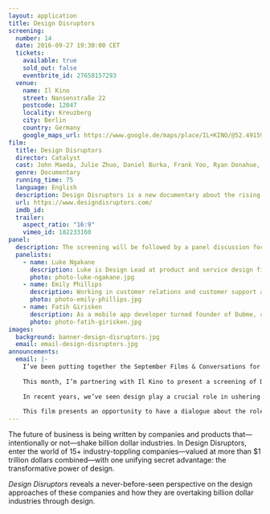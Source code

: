 ```yaml
---
layout: application
title: Design Disruptors
screening:
  number: 14
  date: 2016-09-27 19:30:00 CET
  tickets:
    available: true
    sold_out: false
    eventbrite_id: 27658157293
  venue:
    name: Il Kino
    street: Nansenstraße 22
    postcode: 12047
    locality: Kreuzberg
    city: Berlin
    country: Germany
    google_maps_url: https://www.google.de/maps/place/IL+KINO/@52.4915998,13.430868,17z/data=!3m1!4b1!4m5!3m4!1s0x47a84fb3dd3696cb:0x6c1396b23df60e2b!8m2!3d52.4915966!4d13.4330567
film:
  title: Design Disruptors
  director: Catalyst
  cast: John Maeda, Julie Zhuo, Daniel Burka, Frank Yoo, Ryan Donahue, Andy Law, Katie Dill, Tobias Van Schneider, Aarron Walter
  genre: Documentary
  running_time: 75
  language: English
  description: Design Disruptors is a new documentary about the rising importance of design as a competitive advantage in disruptive technologies. Learn about the design process and product designers at the world’s most disruptive products, like Google, Twitter, Airbnb, Spotify, and more.
  url: https://www.designdisruptors.com/
  imdb_id:
  trailer:
    aspect_ratio: "16:9"
    vimeo_id: 182233160
panel:
  description: The screening will be followed by a panel discussion focused on the role and impact of design within organisations. For the discussion, I’ve invited a diverse selection of panelists who each bring a unique perspective on the subject.
  panelists:
    - name: Luke Ngakane
      description: Luke is Design Lead at product and service design firm, Siberia working at the intersection of technology and design.
      photo: photo-luke-ngakane.jpg
    - name: Emily Phillips
      description: Working in customer relations and customer support at Blinkist, Emily spends a lot of time dealing with the outcomes of both good and bad design.
      photo: photo-emily-phillips.jpg
    - name: Fatih Girisken
      description: As a mobile app developer turned founder of Dubme, collaborating with designers is an important aspect of Fatih’s work.
      photo: photo-fatih-girisken.jpg
images:
  background: banner-design-disruptors.jpg
  email: email-design-disruptors.jpg
announcements:
  email: |-
    I’ve been putting together the September Films & Conversations for a while now and it’s a special one.
    
    This month, I’m partnering with Il Kino to present a screening of Design Disruptors which will be followed by a unique panel discussion.
    
    In recent years, we’ve seen design play a crucial role in ushering a new era products and services. And with this elevated status, designers are faced with profound responsibilities in their ability to influence the lives of people in the far reaches of the world.
    
    This film presents an opportunity to have a dialogue about the roles designers play in all our lives, so please join me for a great evening of film and conversation.
---
```

The future of business is being written by companies and products that—intentionally or not—shake billion dollar industries. In Design Disruptors, enter the world of 15+ industry-toppling companies—valued at more than $1 trillion dollars combined—with one unifying secret advantage: the transformative power of design.

*Design Disruptors* reveals a never-before-seen perspective on the design approaches of these companies and how they are overtaking billion dollar industries through design.
